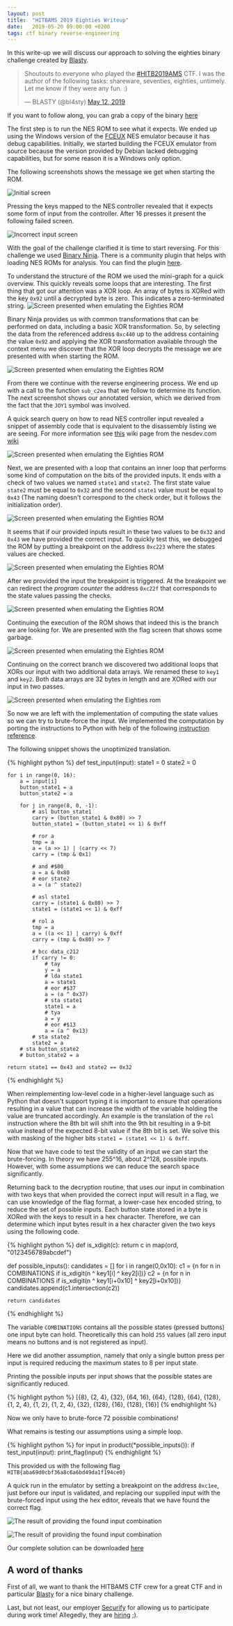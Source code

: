 ```yaml
---
layout: post
title:  "HITBAMS 2019 Eighties Writeup"
date:   2019-05-20 09:00:00 +0200
tags: ctf binary reverse-engineering
---
```

In this write-up we will discuss our approach to solving the eighties binary challenge created by [Blasty](https://twitter.com/bl4sty/).

<blockquote class="twitter-tweet" data-lang="en"><p lang="en" dir="ltr">Shoutouts to everyone who played the <a href="https://twitter.com/hashtag/HITB2019AMS?src=hash&amp;ref_src=twsrc%5Etfw">#HITB2019AMS</a> CTF. I was the author of the following tasks: shareware, seventies, eighties, untimely. Let me know if they were any fun. :)</p>&mdash; BLASTY (@bl4sty) <a href="https://twitter.com/bl4sty/status/1127531541150744577?ref_src=twsrc%5Etfw">May 12, 2019</a></blockquote>
<script async src="https://platform.twitter.com/widgets.js" charset="utf-8"></script>

If you want to follow along, you can grab a copy of the binary [here](https://haxx.in/eighties.nes)

The first step is to run the NES ROM to see what it expects. We ended up using
the Windows version of the [FCEUX](http://www.fceux.com/web/home.html) NES
emulator because it has debug capabilities. Initially, we started building the FCEUX emulator from source because the version provided by Debian lacked debugging capabilities, but for some reason it is a Windows only option.

The following screenshots shows the message we get when starting the ROM.

![Initial screen](/assets/posts/2019-05-25-hitams19-eighties-writeup/screenshot1.png)

Pressing the keys mapped to the NES controller revealed that it expects some form of input from the controller.
After 16 presses it present the following failed screen.

![Incorrect input screen](/assets/posts/2019-05-25-hitams19-eighties-writeup/screenshot2.png)

With the goal of the challenge clarified it is time to start reversing. For this challenge we used [Binary Ninja](https://binary.ninja/).
There is a community plugin that helps with loading NES ROMs for analysis. You can find the plugin [here](https://gist.githubusercontent.com/fuzyll/29596bf2a5e5b5397d826c77ff534bf1/raw/3fc5efaeefa6d2a48a85faecd597267d0cd89a2c/nes.py).

To understand the structure of the ROM we used the mini-graph for a quick overview. This quickly reveals some loops that are interesting. The first thing that got our attention was a XOR loop.
An array of bytes is XORed with the key `0x92` until a decrypted byte is zero. This indicates a zero-terminated string.
![Screen presented when emulating the Eighties ROM](/assets/posts/2019-05-25-hitams19-eighties-writeup/screenshot3.png)

Binary Ninja provides us with common transformations that can be performed on data, including a basic XOR transformation.
So, by selecting the data from the referenced address `0xc440` up to the address containing the value `0x92` and applying the XOR transformation available through the context menu we discover that the XOR loop decrypts the message we are presented with when starting the ROM.

![Screen presented when emulating the Eighties ROM](/assets/posts/2019-05-25-hitams19-eighties-writeup/screenshot4.png)

From there we continue with the reverse engineering process. We end up with a call to the function `sub_c2ea` that we follow to determine its function.
The next screenshot shows our annotated version, which we derived from the fact that the `JOY1` symbol was involved. 

A quick search query on how to read NES controller input revealed a snippet of assembly code that is equivalent to the disassembly listing we are seeing. For more information see [this](https://wiki.nesdev.com/w/index.php/Controller_reading_code) wiki page from the nesdev.com [wiki](https://wiki.nesdev.com)

![Screen presented when emulating the Eighties ROM](/assets/posts/2019-05-25-hitams19-eighties-writeup/screenshot6.png)

Next, we are presented with a loop that contains an inner loop that performs some kind of computation on the bits of the provided inputs.
It ends with a check of two values we named `state1` and `state2`. The first state value `state2` must be equal to `0x32` and the second `state1` value must be equal to `0x43` (The naming doesn't correspond to the check order, but it follows the initialization order).

![Screen presented when emulating the Eighties ROM](/assets/posts/2019-05-25-hitams19-eighties-writeup/screenshot7.png)

It seems that if our provided inputs result in these two values to be `0x32` and `0x43` we have provided the correct input. To quickly test this, we debugged the ROM by putting a breakpoint on the address `0xc223` where the states values are checked.

![Screen presented when emulating the Eighties ROM](/assets/posts/2019-05-25-hitams19-eighties-writeup/screenshot8.png)

After we provided the input the breakpoint is triggered. At the breakpoint we can redirect the *program counter* the address `0xc22f` that corresponds to the state values passing the checks.

![Screen presented when emulating the Eighties ROM](/assets/posts/2019-05-25-hitams19-eighties-writeup/screenshot9.png)

Continuing the execution of the ROM shows that indeed this is the branch we are looking for. We are presented with the flag screen that shows some garbage.

![Screen presented when emulating the Eighties ROM](/assets/posts/2019-05-25-hitams19-eighties-writeup/screenshot10.png)

Continuing on the correct branch we discovered two additional loops that XORs our input with two additional data arrays. We renamed these to `key1` and `key2`.
Both data arrays are 32 bytes in length and are XORed with our input in two passes.

![Screen presented when emulating the Eighties rom](/assets/posts/2019-05-25-hitams19-eighties-writeup/screenshot11.png)

So now we are left with the implementation of computing the state values so we can try to brute-force the input. We implemented the computation by porting the instructions to Python with help of the following [instruction reference](http://obelisk.me.uk/6502/reference.html).

The following snippet shows the unoptimized translation.

{% highlight python %}
def test_input(input):
    state1 = 0
    state2 = 0

    for i in range(0, 16):
        a = input[i]
        button_state1 = a
        button_state2 = a 

        for j in range(8, 0, -1):
            # asl button_state1
            carry = (button_state1 & 0x80) >> 7
            button_state1 = (button_state1 << 1) & 0xff

            # ror a
            tmp = a
            a = (a >> 1) | (carry << 7)
            carry = (tmp & 0x1)

            # and #$80
            a = a & 0x80
            # eor state2
            a = (a ^ state2)

            # asl state1
            carry = (state1 & 0x80) >> 7
            state1 = (state1 << 1) & 0xff

            # rol a
            tmp = a
            a = ((a << 1) | carry) & 0xff
            carry = (tmp & 0x80) >> 7

            # bcc data_c212
            if carry != 0:
                # tay
                y = a
                # lda state1
                a = state1
                # eor #$37
                a = (a ^ 0x37)
                # sta state1
                state1 = a
                # tya
                a = y
                # eor #$13
                a = (a ^ 0x13)
            # sta state2
            state2 = a
        # sta button_state2
        # button_state2 = a

    return state1 == 0x43 and state2 == 0x32
{% endhighlight %}

When reimplementing low-level code in a higher-level language such as Python that doesn't support typing it is important to ensure that operations resulting in a value that can increase the width of the variable holding the value are truncated accordingly. An example is the translation of the  `rol` instruction where the 8th bit will shift into the 9th bit resulting in a 9-bit value instead of the expected 8-bit value if the 8th bit is set. We solve this with masking of the higher bits `state1 = (state1 << 1) & 0xff`.

Now that we have code to test the validity of an input we can start the brute-forcing. In theory we have 255^16, about 2^128, possible inputs. However, with some assumptions we can reduce the search space significantly. 

Returning back to the decryption routine, that uses our input in combination with two keys that when provided the correct input will result in a flag, we can use knowledge of the flag format, a lower-case hex encoded string, to reduce the set of possible inputs. Each button state stored in a byte is XORed with the keys to result in a hex character. Therefore, we can determine which input bytes result in a hex character given the two keys using the following code.

{% highlight python %}
def is_xdigit(c):
    return c in map(ord, "0123456789abcdef")

def possible_inputs():
    candidates = []
    for i in range(0,0x10):
        c1 = {n for n in COMBINATIONS if is_xdigit(n ^ key1[i] ^ key2[i])}
        c2 = {n for n in COMBINATIONS if is_xdigit(n ^ key1[i+0x10] ^ key2[i+0x10])}
        candidates.append(c1.intersection(c2))

    return candidates
{% endhighlight %}

The variable `COMBINATIONS` contains all the possible states (pressed buttons) one input byte can hold. Theoretically this can hold `255` values (all zero input means no buttons and is not registered as input). 

Here we did another assumption, namely that only a single button press per input is required reducing the maximum states to 8 per input state.

Printing the possible inputs per input shows that the possible states are significantly reduced.

{% highlight python %}
[{8}, {2, 4}, {32}, {64, 16}, {64}, {128}, {64}, {128}, {1, 2, 4}, {1, 2}, {1, 2, 4}, {32}, {128}, {16}, {128}, {16}]
{% endhighlight %}

Now we only have to brute-force 72 possible combinations!

What remains is testing our assumptions using a simple loop.

{% highlight python %}
for input in product(*possible_inputs()):
    if test_input(input):
        print_flag(input)
{% endhighlight %}

This provided us with the following flag `HITB{aba69d0cbf36a8c6a6bd49da1f194ce0}`

A quick run in the emulator by setting a breakpoint on the address `0xc1ee`, just before our input is validated, and replacing our supplied input with the brute-forced input using the hex editor, reveals that we have found the correct flag.

![The result of providing the found input combination](/assets/posts/2019-05-25-hitams19-eighties-writeup/screenshot12.png)



![The result of providing the found input combination](/assets/posts/2019-05-25-hitams19-eighties-writeup/screenshot13.png)

Our complete solution can be downloaded [here](/assets/posts/2019-05-25-hitams19-eighties-writeup/eighties.py)

## A word of thanks

First of all, we want to thank the HITBAMS CTF crew for a great CTF and in particular [Blasty](https://twitter.com/bl4sty/) for a nice binary challenge. 

Last, but not least, our employer [Securify](https://securify.nl) for allowing us to participate during work time!
Allegedly, they are [hiring](https://securify.nl/en/jobs) ;).

